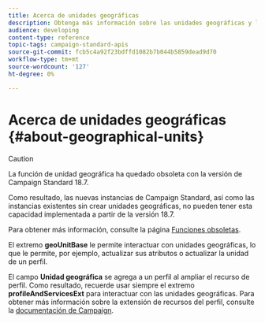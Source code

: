 ```yaml
---
title: Acerca de unidades geográficas
description: Obtenga más información sobre las unidades geográficas y las API.
audience: developing
content-type: reference
topic-tags: campaign-standard-apis
source-git-commit: fcb5c4a92f23bdffd1082b7b044b5859dead9d70
workflow-type: tm+mt
source-wordcount: '127'
ht-degree: 0%

---
```



# Acerca de unidades geográficas {#about-geographical-units}

>[!CAUTION]
>
>La función de unidad geográfica ha quedado obsoleta con la versión de Campaign Standard 18.7.
>
>Como resultado, las nuevas instancias de Campaign Standard, así como las instancias existentes sin crear unidades geográficas, no pueden tener esta capacidad implementada a partir de la versión 18.7.
>
>Para obtener más información, consulte la página <a href="https://experienceleague.adobe.com/docs/campaign-standard/using/release-notes/deprecated-features.html?lang=es#release-notes">Funciones obsoletas</a>.

El extremo **geoUnitBase** le permite interactuar con unidades geográficas, lo que le permite, por ejemplo, actualizar sus atributos o actualizar la unidad de un perfil.

El campo **Unidad geográfica** se agrega a un perfil al ampliar el recurso de perfil. Como resultado, recuerde usar siempre el extremo **profileAndServicesExt** para interactuar con las unidades geográficas. Para obtener más información sobre la extensión de recursos del perfil, consulte la [documentación de Campaign](https://helpx.adobe.com/campaign/standard/administration/using/organizational-units.html#partitioning-profiles).
